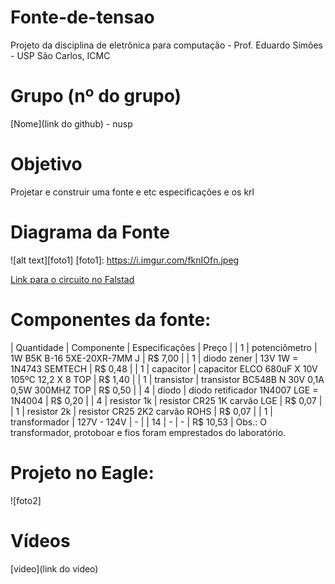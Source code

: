 # Fonte-de-tensao
Projeto da disciplina de eletrônica para computação - Prof. Eduardo Simões - USP São Carlos, ICMC

# Grupo (nº do grupo)
[Nome](link do github) - nusp

# Objetivo
Projetar e construir uma fonte e etc especificações e os krl

# Diagrama da Fonte
![alt text][foto1]
[foto1]: https://i.imgur.com/fknIOfn.jpeg

[Link para o circuito no Falstad](https://tinyurl.com/25gdhbp7)

# Componentes da fonte:

|  Quantidade  |  Componente  |  Especificações  |  Preço  |
| 1 | potenciômetro | 1W B5K B-16 5XE-20XR-7MM J | R$ 7,00 |
| 1 | diodo zener | 13V 1W = 1N4743 SEMTECH | R$ 0,48 |
| 1 | capacitor | capacitor ELCO 680uF X 10V 105ºC 12,2 X 8 TOP | R$ 1,40 |
| 1 | transistor | transistor BC548B N 30V 0,1A 0,5W 300MHZ TOP | R$ 0,50 |
| 4 | diodo | diodo retificador 1N4007 LGE = 1N4004 | R$ 0,20 |
| 4 | resistor 1k | resistor CR25 1K carvão LGE | R$ 0,07 |
| 1 | resistor 2k | resistor CR25 2K2 carvão ROHS | R$ 0,07 |
| 1 | transformador | 127V - 124V | - |
| 14 | - | - | R$ 10,53 |
Obs.: O transformador, protoboar e fios foram emprestados do laboratório.


# Projeto no Eagle: 
![foto2]
# Vídeos 
[video](link do video)
